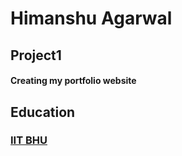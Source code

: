 # Himanshu Agarwal
## Project1
#### Creating my portfolio website

## Education
### [IIT BHU](https://www.iitbhu.ac.in/)



